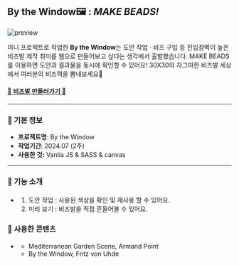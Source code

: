 ## **By the Window**🖼 : *MAKE BEADS!*
![preview](https://github.com/user-attachments/assets/61a7f2df-a058-4a03-b9c2-fa7e1c289be1)

미니 프로젝트로 작업한 **By the Window**는 도안 작업 · 비즈 구입 등 진입장벽이 높은 비즈발 제작 취미를 웹으로 만들어보고 싶다는 생각에서 출발했습니다. MAKE BEADS를 이용하면 도안과 결과물을 동시에 확인할 수 있어요! 30X30의 자그마한 비즈발 세상에서 여러분의 비즈력을 뽐내보세요💟

#### [🧸 비즈발 만들러가기 🍡](http://)
---
### 📌 기본 정보
- **프로젝트명**: By the Window
- **작업기간**: 2024.07 (2주)
- **사용한 것:** Vanlia JS & SASS & canvas
---
### 🎁 기능 소개
- #### 
  1. 도안 작업 : 사용된 색상을 확인 및 재사용 할 수 있어요.
  2. 미리 보기 : 비즈발을 직접 흔들어볼 수 있어요.

### 🎨 사용한 콘텐츠
- #### 
  - Mediterranean Garden Scene, Armand Point
  - By the Window, Fritz von Uhde
